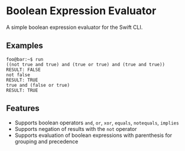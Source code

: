 # Boolean Expression Evaluator

A simple boolean expression evaluator for the Swift CLI.

## Examples

```console
foo@bar:~$ run
((not true and true) and (true or true) and (true and true))
RESULT: FALSE
not false
RESULT: TRUE
true and (false or true)
RESULT: TRUE
```

## Features

* Supports boolean operators `and`, `or`, `xor`, `equals`, `notequals`, `implies`
* Supports negation of results with the `not` operator
* Supports evaluation of boolean expressions with parenthesis for grouping and precedence
